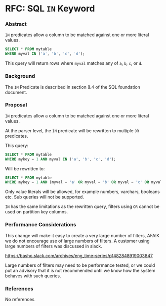 # RFC: SQL `IN` Keyword

### Abstract

`IN` predicates allow a column to be matched against one or more literal values.

```sql
SELECT * FROM mytable
WHERE myval IN ('a', 'b', 'c', 'd');
```

This query will return rows where `myval` matches any of `a`, `b`, `c`, or `d`.

### Background

The `IN` Predicate is described in section 8.4 of the SQL foundation document.

### Proposal

`IN` predicates allow a column to be matched against one or more literal values.

At the parser level, the `IN` predicate will be rewritten to multiple `OR` predicates.

This query:

```sql
SELECT * FROM mytable
WHERE mykey = 1 AND myval IN ('a', 'b', 'c', 'd');
```

Will be rewritten to:

```sql
SELECT * FROM mytable
WHERE mykey = 1 AND (myval = 'a' OR myval = 'b' OR myval = 'c' OR myval = 'd');
```

Only value literals will be allowed, for example numbers, varchars, booleans etc. Sub queries will not be supported.

`IN` has the same limitations as the rewritten query, filters using `OR` cannot be used on partition key columns.

### Performance Considerations

This change will make it easy to create a very large number of filters, AFAIK we do not encourage use of large numbers of filters. A customer using large numbers of filters was discussed in slack.

https://basho.slack.com/archives/eng_time-series/p1482848919003847

Large numbers of filters may need to be performance tested, or we could put an advisory that it is not recommended until we know how the system behaves with such queries.

### References

No references.